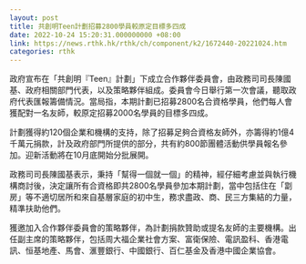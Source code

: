 ```yaml
---
layout: post
title: 共創明Teen計劃招募2800學員較原定目標多四成
date: 2022-10-24 15:20:31.000000000 +08:00
link: https://news.rthk.hk/rthk/ch/component/k2/1672440-20221024.htm
categories: rthk
---
```


政府宣布在「共創明『Teen』計劃」下成立合作夥伴委員會，由政務司司長陳國基、政府相關部門代表，以及策略夥伴組成。委員會今日舉行第一次會議，聽取政府代表匯報籌備情況。當局指，本期計劃已招募2800名合資格學員，他們每人會獲配對一名友師，較原定招募2000名學員的目標多四成。

計劃獲得約120個企業和機構的支持，除了招募足夠合資格友師外，亦籌得約1億4千萬元捐款，計及政府部門所提供的部分，共有約800節團體活動供學員報名參加。迎新活動將在10月底開始分批展開。

政務司司長陳國基表示，秉持「幫得一個就一個」的精神，經仔細考慮並與執行機構商討後，決定讓所有合資格即共2800名學員參加本期計劃，當中包括住在「劏房」等不適切居所和來自基層家庭的初中生，務求盡政、商、民三方集結的力量，精準扶助他們。

獲邀加入合作夥伴委員會的策略夥伴，為計劃捐款贊助或提名友師的主要機構。出任副主席的策略夥伴，包括周大福企業社會方案、富衛保險、電訊盈科、香港電訊、恒基地產、馬會、滙豐銀行、中國銀行、百仁基金及香港中國企業協會。
